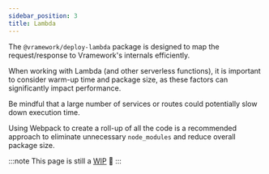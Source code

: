 ```yaml
---
sidebar_position: 3
title: Lambda
---
```


The `@vramework/deploy-lambda` package is designed to map the request/response to Vramework's internals efficiently.

When working with Lambda (and other serverless functions), it is important to consider warm-up time and package size, as these factors can significantly impact performance.

Be mindful that a large number of services or routes could potentially slow down execution time.

Using Webpack to create a roll-up of all the code is a recommended approach to eliminate unnecessary `node_modules` and reduce overall package size.

:::note
This page is still a [WIP](https://github.com/vramework/vramework.io/issues/2)
 🚧
:::